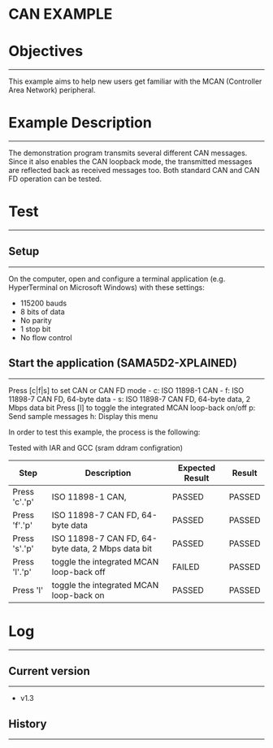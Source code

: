 CAN EXAMPLE
============

# Objectives
------------
This example aims to help new users get familiar with the MCAN (Controller Area Network) peripheral.

# Example Description
---------------------
The demonstration program transmits several different CAN messages. Since it
also enables the CAN loopback mode, the transmitted messages are reflected back
as received messages too. Both standard CAN and CAN FD operation can be tested.

# Test
------

## Setup
--------
On the computer, open and configure a terminal application
(e.g. HyperTerminal on Microsoft Windows) with these settings:
 - 115200 bauds
 - 8 bits of data
 - No parity
 - 1 stop bit
 - No flow control

## Start the application (SAMA5D2-XPLAINED)
--------

 Press [c|f|s] to set CAN or CAN FD mode
    -  c: ISO 11898-1 CAN
    -  f: ISO 11898-7 CAN FD, 64-byte data
    -  s: ISO 11898-7 CAN FD, 64-byte data, 2 Mbps data bit
Press [l] to toggle the integrated MCAN loop-back on/off
p: Send sample messages
h: Display this menu

In order to test this example, the process is the following:

Tested with IAR and GCC (sram ddram configration)

Step | Description | Expected Result | Result
-----|-------------|-----------------|-------
Press 'c'.'p' | ISO 11898-1 CAN,| PASSED | PASSED
Press 'f'.'p' | ISO 11898-7 CAN FD, 64-byte data| PASSED | PASSED
Press 's'.'p' | ISO 11898-7 CAN FD, 64-byte data, 2 Mbps data bit| PASSED | PASSED
Press 'l'.'p' | toggle the integrated MCAN loop-back off| FAILED | PASSED
Press 'l' | toggle the integrated MCAN loop-back on| PASSED | PASSED

# Log
------

## Current version
--------
 - v1.3

## History
--------

